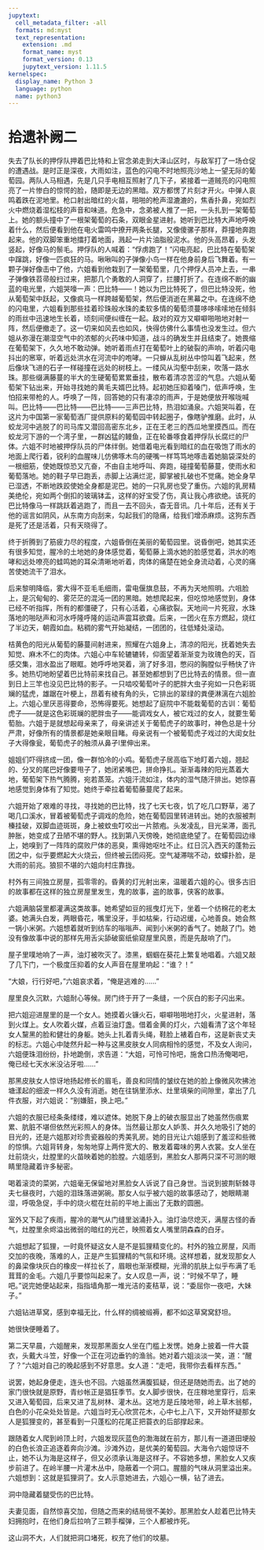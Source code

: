 ```yaml
---
jupytext:
  cell_metadata_filter: -all
  formats: md:myst
  text_representation:
    extension: .md
    format_name: myst
    format_version: 0.13
    jupytext_version: 1.11.5
kernelspec:
  display_name: Python 3
  language: python
  name: python3
---
```

# 拾遗补阙二 

失去了队长的押俘队押着巴比特和上官念弟走到大泽山区时，与敌军打了一场仓促的遭遇战。是时正是深夜，大雨如注，蓝色的闪电不时地照亮沙地上一望无际的葡萄园。两队人马相遇，先是几只手电相互照射了几下子，紧接着一道贼亮的闪电照亮了一片惨白的惊愕的脸，随即是无边的黑暗。双方都愣了片刻才开火。中弹人哀鸣着跌在泥地里。枪口射出暗红的火苗，啪啪的枪声湿漉漉的，焦香扑鼻，宛如烈火中燃烧着湿松枝的声音和味道。危急中，念弟被人推了一把，一头扎到一架葡萄上。她的额头撞中了一根架葡萄的石条，双眼金星进射。她听到巴比特大声地呼唤着什么，然后便看到他在电火雷鸣中撩开两条长腿，又像傻骡子那样，莽撞地奔跑起来。他的双脚笨重地擂打着地面，溅起一片片油脂般泥水。他的头高昂着，头发竖起，好像马的鬃毛。押俘队的人喊着：“俘虏跑了！”闪电亮起，巴比特在葡萄架中蹿跳，好像一匹疯狂的马。啾啾叫的子弹像小鸟一样在他身前身后飞舞着。有一颗子弹好像击中了他，六姐看到他栽到了一架葡萄里，几个押俘人员冲上去，一串子弹像铁苕帚般扫过来，把那几个勇敢的人洞穿了，拦腰打折了。在连绵不断的幽蓝的电光里，六姐哭嚎一声：巴比特——！她以为巴比特死了，但巴比特没死，他从葡萄架中跃起，又像疯马一样跨越葡萄架，然后便消逝在黑幕之中。在连绵不绝的闪电里，六姐看到那些挂着珍珠般水珠的柔软多情的葡萄须蔓哆哆嗦嗦地在倾斜的雨丝中迅速地生长着，顷刻间便纠缠在一起。敌对的双方又噼噼啪啪地对射一阵，然后便撤走了。这一切来如风去也如风，快得仿佛什么事情也没发生过。但六姐从弥漫在潮湿空气中的浓郁的火药味中知道，战斗的确发生并且结束了。她畏缩在葡萄架下，久久地不敢动弹。她听着雨点打在葡萄叶上的破裂的声响，听着闪电抖出的窸窣，听着远处洪水在河流中的咆哮。一只蝉从乱树丛中惊叫着飞起来，然后像块飞进的石子一样碰撞在远处的树枝上。一缕风从沟壑中刮来，吹落一路水珠。那些缀满藤蔓的半大的生硬葡萄累累垂挂，散布着清凉苦涩的气息。六姐从葡萄架下钻出来，开始寻找她的黄毛夫婿巴比特。起初她压抑着嗓门，低声呼唤，生怕招来带枪的人。呼唤了一阵，回答她的只有凄凉的雨声，于是她便放开喉咙喊叫。巴比特——巴比特——巴比特——三声巴比特，热泪如涌泉。六姐哭叫着，在这片为中国第一家葡萄酒厂提供原料的葡萄园中转起圈子，像瞎驴推磨。此时，从蛟龙河中逃脱了的司马库又潜回高密东北乡，正在王老三的西瓜地里摸西瓜。而在蛟龙河下游的一个湾子里，一群凶猛的鳗鱼，正在轮番啄食着押俘队长腐烂的尸体。六姐不时地被押俘队员的尸体绊倒。她借着电光看到暗红的血在吸饱了雨水的地面上爬行着，锐利的血腥味儿仿佛啄木鸟的硬嘴一样笃笃地啄击着她脑袋深处的一根细筋，使她既惊恐又亢奋，不由自主地呼叫、奔跑，碰撞葡萄藤蔓，使雨水和葡萄落地。她的鞋子早已跑丢，赤脚上沾满烂泥，脚掌被扎破也不觉痛。她全身早已湿透，不断地跌跤使她全身都是泥巴。她的一只乳房也受了重伤。六姐的乳房精美绝伦，宛如两个倒扣的玻璃钵盂，这样的好宝受了伤，真让我心疼欲绝。该死的巴比特像马一样跳跃着逃跑了，而且一去不回头，杳无音讯。几十年后，还有关于他的谣言如阴风，从东南方向刮来，勾起我们的隐痛，给我们增添麻烦。这狗东西是死了还是活着，只有天晓得了。 

终于折腾到了筋疲力尽的程度，六姐昏倒在美丽的葡萄园里。说昏倒吧，她其实还有很多知觉，腥冷的土地她的身体感觉着，葡萄藤上滴水她的脸感觉着，洪水的咆哮和远处嘹亮的蛙鸣她的耳朵清晰地听着，肉体的痛楚在她全身流动着，心灵的痛苦使她流干了泪水。 

后来黎明降临，雾大得不亚毛毛细雨，雷电偃旗息鼓，不再为天地照明。六咀脸上，是沉甸甸的、雾茫茫的混沌一团的黑暗。她想爬起来，但吃惊地感觉到，身体已经不听指挥，所有的都僵硬了，只有心活着，心痛欲裂。天地间一片死寂，水珠落地的啪哒声和河水呼隆呼隆的运动声震耳欲聋。后来，一团火在东方燃起，烧红了半边天，朝霞如血。粘稠的雾气开始凝结，一团团的，往低矮处滚动。 

桔黄色的阳光从葡萄的藤蔓间射进来，照耀在六姐身上，清凉的阳光，抚着她失去知觉、麻木不仁的肉体。六姐心中车轮辘辘转，仰面望着渐渐变为玫瑰色的天，百感交集，泪水盈出了眼眶。她呼呼地哭着，淌了好多泪，憋闷的胸膛似乎畅快了许多。她热切地盼望着巴比特前来找自己。甚至她都想到了巴比特去的情景。但一直到日上三竿也没见巴比特的影子。一只啮咬葡萄叶子的肥胖大虫子宛如一只色彩斑斓的猛虎，雄踞在叶梗上，昂着有棱有角的头，它排出的翠绿的粪便淋漓在六姐脸上。六姐心里厌恶得要命，恐怖得要死。她想起了庭院中不能栽葡萄的古训：葡萄虎子——就是这色彩斑斓的肥胖虫子——能调戏女人，被它戏过的女人，就要生葡萄胎。六姐于是就想起母亲来了，母亲讲述关于葡萄虎子的故事时，神色总是十分严肃，好像所有的情景都是她亲眼目睹。母亲说有一个被葡萄虎子戏过的大闺女肚子大得像瓮，葡萄虎子的触须从鼻孑l里伸出来。 

姐姐们吓得挤成一团，像一群怕冷的小鸡。葡萄虎子居高临下地盯着六姐，翘起的、分叉的尾巴好像要甩子了，她闭紧嘴巴，拼命挣扎。渐渐毒辣的阳光蒸着大地，葡萄架下热气腾腾，宛若蒸笼。六姐汗流如注，体内的湿气随汗排出。她惊喜地感觉到身体有了知觉。她终于牵拉着葡萄藤蔓爬了起来。 

六姐开始了艰难的寻找，寻找她的巴比特，找了七天七夜，饥了吃几口野草，渴了喝几口溪水，冒着被葡萄虎子调戏的危险，她在葡萄园里转进转出。她的衣服被荆榛挂破，双脚血迹斑斑，身上被蚊虫叮咬出一片脓疱。头发凌乱，目光呆滞，面孔肿胀，她变成了丑陋不堪的野人。找到第八天傍晚，她彻底绝望了。在葡萄园边缘上，她嗅到了一阵阵的腐败尸体的恶臭，熏得她呕吐不止。红日沉入西天的蓬勃云团之中，似乎要燃起大火烧云，但终被云团闷死。空气凝滞喘不动，蚊蠓扑脸，是大雨的前兆。狼狈不堪的六姐向村庄靠拢。 

村外有三间独立房屋，孤零零的。昏黄的灯光射出来，温暖着六姐的心。很多古旧的故事都在这样的独立房屋里发生，鬼的故事，盗的故事，侠客的故事。 

六姐满脑袋里都灌满这类故事。她希望如豆的摇曳灯光下，坐着一个纺棉花的老太婆。她满头白发，两眼昏花，嘴里没牙，手如枯柴，行动迟缓，心地善良。她会熬一锅小米粥。六姐想着就听到纺车的嗡嗡声、闻到小米粥的香气了。她敲了门。她没有像故事中说的那样先用舌尖舔破窗纸偷窥屋里风景，而是先敲响了门。 

屋子里噗地响了一声，油灯被吹灭了。漆黑，蝈蝈在葵花上繁复地唱着。六姐又敲了几下门，一个极度压抑着的女人声音在屋里响起：“谁？！” 

“大娘，行行好吧，”六姐哀求着，“俺是逃难的……” 

屋里良久沉默，六姐耐心等候。房门终于开了一条缝，一个灰白的影子闪出来。 

把六姐迎进屋里的是一个女人。她摸着火镰火石，噼噼啪啪地打火，火星进射，落到火煤上。女人吹着火媒，点着豆油灯盏。借着金黄的灯火，六姐看清了这个年轻女人黧黑的脸和健壮的身躯。她头上扎着青头绳，鞋脸上裱着白布，这是新丧丈夫的标志。六姐心中陡然升起一种与这黑皮肤女人同病相怜的感觉，不及女人询问，六姐便珠泪纷纷，扑地跪倒，求告道：“大姐，可怜可怜吧，施舍口热汤俺喝吧，俺已经七天水米没沾牙啦……” 

那黑皮肤女人惊讶地扬起修长的眉毛，善良和同情的皱纹在她的脸上像微风吹拂池塘漾起的细波一样久久没有消逝。她在往锅里添水、灶里填柴的间隙里，拿出了几件衣服，对六姐说：“别嫌脏，换上吧。” 

六姐的衣服已经条条缕缕，难以遮体。她脱下身上的破衣服显出了她虽然伤痕累累、肮脏不堪但依然光彩照人的身体。当然最让那女人妒羡、并久久地吸引了她的目光的，还是六姐那对珍贵瓷器般的秀美乳房。她的目光让六姐感到了羞涩和些微的惊惧。六姐背转身，匆匆地穿上两件宽大的、散发着霉味的男人衣裳。女人坐在灶前烧火，灶膛里的火苗映着她的脸膛。六姐感到，黑脸女人那两只深不可测的眼睛里隐藏着许多秘密。 

喝着滚烫的菜粥，六姐毫无保留地对黑脸女人诉说了自己身世。当说到披荆斩棘寻夫七昼夜时，六姐的泪珠落进粥碗。那女人似乎被六姐的故事感动了，她眼睛潮湿，呼吸急促，手中的烧火棍在灶前的平地上画出了无数的圆圈。 

室外又下起了疾雨，腥冷的潮气从门缝里汹涌扑入。油灯油尽熄灭，满屋古怪的香气，灶膛里余烬溢出微弱的暗红的光芒，映照着女人嘴里阴森森的白牙。 

六姐想起了狐狸，一时竟怀疑这女人是不是狐狸精变化的。村外的独立房屋，风雨交加的夜晚，落难的人，正是产生狐狸精的气氛和环境。这样想着，就发现那女人的鼻梁像块灰白的橡皮一样拉长了，眉眼也渐渐模糊，光滑的肌肤上似乎布满了毛茸茸的金毛。六姐几乎要惊叫起来了。女人叹息一声，说：“时候不早了，睡吧。”说完她便站起来，指指墙角那一堆光洁的麦秸草，说：“委屈你一夜吧，大妹子。” 

六姐钻进草窝，感到幸福无比，什么样的绸被缎褥，都不如这草窝窝舒坦。 

她很快便睡着了。 

第二天早晨，六姐醒来，发现那黑面女人坐在门槛上发愣。她身上披着一件大蓑衣，头戴大斗笠，好像一个正在河边垂钓的渔翁。她对着六姐淡淡一笑，道：“醒了？”六姐对自己的晚起感到不好意思。女人道：“走吧，我带你去看样东西。” 

说罢，她起身便走，连头也不回。六姐虽然满腹狐疑，但还是随她而去。出了她的家门很快就是原野，青纱帐正是猖狂季节。女人脚步很快，在庄稼地里穿行，后来又进入葡萄园，后来又进了乱树林、灌木丛。这地方是丘陵地带，岭上草木翁郁，白色的小花朵处处皆是。六姐当时无心欣赏花木，心中七上八下，又开始怀疑那女人是狐狸变的，甚至看到一只蓬松的花尾正把蓑衣的后部撑起来。 

跟随着女人爬到岭顶上时，六姐发现灰蓝色的渤海就在前方，那儿有一道道田埂般的白色长浪正追逐着奔向沙滩。沙滩外边，是优美的葡萄园。大海令六姐惊讶不止，她不认为海是这样子，但又必须承认海是这样子。不容她多想，黑脸女人又疾步前进了。在岭半腰一片灌木丛中，隐蔽着一个洞口。腥膻的气味从洞里溢出来。六姐想到：这就是狐狸洞了。女人示意她进去，六姐心一横，钻了进去。 

洞中隐藏着腿受伤的巴比特。 

夫妻见面，自然惊喜交加，但随之而来的结局很不美妙。那黑脸女人趁着巴比特夫妇拥抱时，在他们身后拉响了三颗手榴弹，三个人都被炸死。 

这山洞不大，人们就把洞口堵死，权充了他们的坟墓。 

